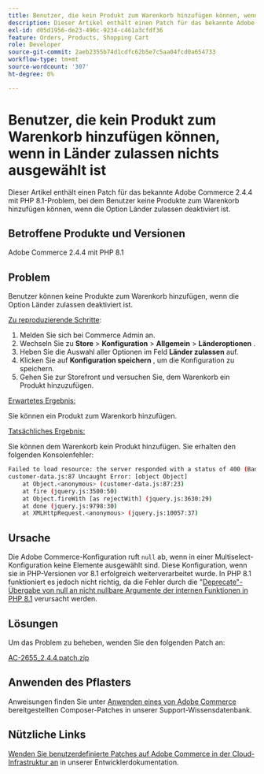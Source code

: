 ```yaml
---
title: Benutzer, die kein Produkt zum Warenkorb hinzufügen können, wenn in Länder zulassen nichts ausgewählt ist
description: Dieser Artikel enthält einen Patch für das bekannte Adobe Commerce 2.4.4 mit PHP 8.1-Problem, bei dem Benutzer keine Produkte zum Warenkorb hinzufügen können, wenn die Option Länder zulassen deaktiviert ist.
exl-id: d05d1956-de23-496c-9234-c461a3cfdf36
feature: Orders, Products, Shopping Cart
role: Developer
source-git-commit: 2aeb2355b74d1cdfc62b5e7c5aa04fcd0a654733
workflow-type: tm+mt
source-wordcount: '307'
ht-degree: 0%

---
```


# Benutzer, die kein Produkt zum Warenkorb hinzufügen können, wenn in Länder zulassen nichts ausgewählt ist

Dieser Artikel enthält einen Patch für das bekannte Adobe Commerce 2.4.4 mit PHP 8.1-Problem, bei dem Benutzer keine Produkte zum Warenkorb hinzufügen können, wenn die Option Länder zulassen deaktiviert ist.

## Betroffene Produkte und Versionen

Adobe Commerce 2.4.4 mit PHP 8.1

## Problem

Benutzer können keine Produkte zum Warenkorb hinzufügen, wenn die Option Länder zulassen deaktiviert ist.

<u>Zu reproduzierende Schritte</u>:

1. Melden Sie sich bei Commerce Admin an.
1. Wechseln Sie zu **Store** > **Konfiguration** > **Allgemein** > **Länderoptionen** .
1. Heben Sie die Auswahl aller Optionen im Feld **Länder zulassen** auf.
1. Klicken Sie auf **Konfiguration speichern** , um die Konfiguration zu speichern.
1. Gehen Sie zur Storefront und versuchen Sie, dem Warenkorb ein Produkt hinzuzufügen.

<u>Erwartetes Ergebnis:</u>

Sie können ein Produkt zum Warenkorb hinzufügen.

<u>Tatsächliches Ergebnis:</u>

Sie können dem Warenkorb kein Produkt hinzufügen. Sie erhalten den folgenden Konsolenfehler:

```bash
Failed to load resource: the server responded with a status of 400 (Bad Request)
customer-data.js:87 Uncaught Error: [object Object]
    at Object.<anonymous> (customer-data.js:87:23)
    at fire (jquery.js:3500:50)
    at Object.fireWith [as rejectWith] (jquery.js:3630:29)
    at done (jquery.js:9798:30)
    at XMLHttpRequest.<anonymous> (jquery.js:10057:37)
```

## Ursache

Die Adobe Commerce-Konfiguration ruft `null` ab, wenn in einer Multiselect-Konfiguration keine Elemente ausgewählt sind. Diese Konfiguration, wenn sie in PHP-Versionen vor 8.1 erfolgreich weiterverarbeitet wurde. In PHP 8.1 funktioniert es jedoch nicht richtig, da die Fehler durch die &quot;[Deprecate&quot;-Übergabe von null an nicht nullbare Argumente der internen Funktionen in PHP 8.1](https://wiki.php.net/rfc/deprecate_null_to_scalar_internal_arg) verursacht werden.

## Lösungen

Um das Problem zu beheben, wenden Sie den folgenden Patch an:

[AC-2655_2.4.4.patch.zip](assets/AC-2655_2.4.4.patch.zip)

## Anwenden des Pflasters

Anweisungen finden Sie unter [Anwenden eines von Adobe Commerce](/help/how-to/general/how-to-apply-a-composer-patch-provided-by-magento.md) bereitgestellten Composer-Patches in unserer Support-Wissensdatenbank.

## Nützliche Links

[Wenden Sie benutzerdefinierte Patches auf Adobe Commerce in der Cloud-Infrastruktur an](https://experienceleague.adobe.com/en/docs/commerce-cloud-service/user-guide/develop/upgrade/apply-patches) in unserer Entwicklerdokumentation.
